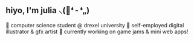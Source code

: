 ## hiyo, I'm julia ⸜(🌼❛ ֊ ❛„)

🌷 computer science student @ drexel university
🌿 self-employed digital illustrator & gfx artist
🌸 currently working on game jams & mini web apps!
